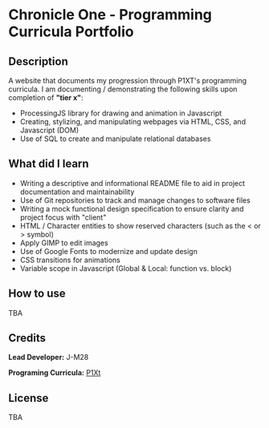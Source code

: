 # Chronicle One - Programming Curricula Portfolio

## Description

A website that documents my progression through P1XT's programming curricula. I am documenting / demonstrating the following skills upon completion of __"tier x"__:

* ProcessingJS library for drawing and animation in Javascript
* Creating, stylizing, and manipulating webpages via HTML, CSS, and Javascript (DOM)
* Use of SQL to create and manipulate relational databases


## What did I learn

* Writing a descriptive and informational README file to aid in project documentation and maintainability
* Use of Git repositories to track and manage changes to software files
* Writing a mock functional design specification to ensure clarity and project focus with "client"
* HTML / Character entities to show reserved characters (such as the < or > symbol)  
* Apply GIMP to edit images
* Use of Google Fonts to modernize and update design
* CSS transitions for animations
* Variable scope in Javascript (Global & Local: function vs. block)

## How to use

TBA


## Credits

__Lead Developer:__ J-M28 

__Programing Curricula:__ [P1Xt](https://github.com/P1xt/p1xt-guides "P1XT Computer Science And Programming Version 4.0")


## License

TBA 

